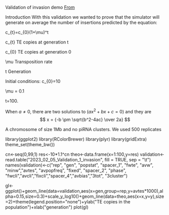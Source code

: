 Validation of invasion demo
[From](https://github.com/Almo96/Paramutations_TEs/blob/main/Validation/2022_08_01_Validation_1_invasion.md)

Introduction
With this validation we wanted to prove that the simulator will generate on average the number of insertions predicted by the equation:

c_{t}=c_{0}(1+\mu)^t

c_{t} TE copies at generation t

c_{0} TE copies at generation 0

\mu Transposition rate

t Generation

Initial conditions:
c_{0}=10

\mu = 0.1

t=100.


When $a \ne 0$, there are two solutions to $(ax^2 + bx + c = 0)$ and they are 
$$ x = {-b \pm \sqrt{b^2-4ac} \over 2a} $$

A chromosome of size 1Mb and no piRNA clusters. We used 500 replicates


  library(ggplot2)
  library(RColorBrewer)
  library(plyr)
  library(gridExtra)
  theme_set(theme_bw())

  cn<-seq(0,99,1)
  res<-10*1.1^cn
  theo<-data.frame(x=1:100,y=res)
  validation<-read.table("2023_02_05_Validation_1_invasion", fill = TRUE, sep = "\t")
  names(validation)<-c("rep", "gen", "popstat", "spacer_1", "fwte", "avw", "minw","avtes", "avpopfreq", "fixed", "spacer_2", "phase", "fwcli","avcli","fixcli","spacer_4","avbias","3tot", "3cluster")

  gl<-ggplot()+geom_line(data=validation,aes(x=gen,group=rep,y=avtes*1000),alpha=0.15,size=0.3)+scale_y_log10()+geom_line(data=theo,aes(x=x,y=y),size=2)+theme(legend.position="none")+ylab("TE copies in the population")+xlab("generation")
  plot(gl)
  
  
 
